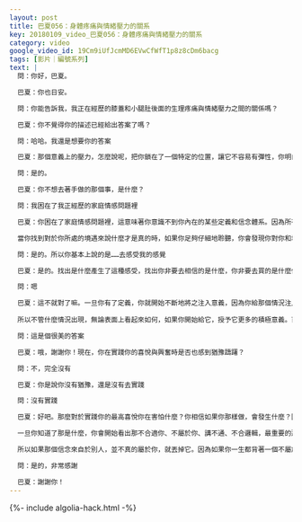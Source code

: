 ```yaml
---
layout: post
title: 巴夏056：身體疼痛與情緒壓力的關系
key: 20180109_video_巴夏056：身體疼痛與情緒壓力的關系
category: video
google_video_id: 19Cm9iUfJcmMD6EVwCfWfT1p8z8cDm6bacg
tags: [影片｜編號系列]
text: |
  問：你好，巴夏。

  巴夏：你也日安。

  問：你能告訴我，我正在經歷的膝蓋和小腿肚後面的生理疼痛與情緒壓力之間的關係嗎？

  巴夏：你不覺得你的描述已經給出答案了嗎？

  問：哈哈。我還是想要你的答案

  巴夏：那個意義上的壓力，怎麼說呢，把你鎖在了一個特定的位置，讓它不容易有彈性，你明白嗎？

  問：是的。

  巴夏：你不想去著手做的那個事，是什麼？

  問：我困在了我正經歷的家庭情感問題裡

  巴夏：你困在了家庭情感問題裡，這意味著你意識不到你內在的某些定義和信念體系。因為所有情緒都來自於信念和定義，你不會對什麼事物有任何感觸，除非你首先相信它是真的。所以，如果你想要解困，就應該去發現是什麼信念和定義在創立那種你正在體驗的情緒。最主要、最直截了當的方式是，每當你感覺到那種情緒的時候，首先擁有這種情緒。因為你無法改變你不擁有的東西，然後，承認它是在給你一個信號，它在告訴你你正在經歷你們所謂的「負面情緒」，就只是因為你在用負面的信念體系過濾著你的能量。因為，當你的能量流經特定的信念體系時，情緒就這樣產生了。所以，當你有某種情緒體驗時，你唯一要做的就是問自己：我非要把我與境遇的關係的哪一部分信以為真嗎？

  當你找到對於你所處的境遇來說什麼才是真的時，如果你足夠仔細地聆聽，你會發現你對你和境遇之間的關係有著怎樣的信念。當你找出那個定義、意識到那個定義時，如果那個定義與你的真實自我不協同一致，它會突然顯得不合邏輯並且講不通，然後你就可以放掉它。因為任何與你的真實自我不協同一致的事物都會顯得不合邏輯和講不通的。所以，你必須把不合適的信念從無意識中帶到顯意識上來。因為一旦你認出了那個信念，你就能放掉它。但如果你不把它提到顯意識認知上來的話，則會一直引起情緒反覆發作。這樣說清楚了嘛？

  問：是的。所以你基本上說的是……去感受我的感覺

  巴夏：是的。找出是什麼產生了這種感受，找出你非要去相信的是什麼，你非要去買的是什麼信念和定義的帳來感覺到你正擁有的感觸。因為如果你沒有一個定義的話，你也不會有任何感受。如果我對你說一個你沒有定義的詞語，你不知道如何對之感觸，不是

  問：嗯

  巴夏：這不就對了嘛。一旦你有了定義，你就開始不斷地將之注入意義，因為你給那個情況注入的定義結構。但一切境遇根本上是中性的，它們不帶天生實有的意義，它們毫無意義，人生從根本上講是沒有意義的。我這麼說不是消極的。意思是你被設計來給人生注入意義，你決定著事物的意義。它們不會自動地意味著任何事。它們只是中性的，只是些小道具。
  　　
  所以不管什麼情況出現，無論表面上看起來如何，如果你開始給它，授予它更多的積極意義。首先，允許它是中性的，退一步，冷靜一下，然後說：「等一下，我不需要做出反應，這是中性的」，然後無論什麼原因授予它一個積極的意義，那麼你就只會從中得到積極的結果，無論那個情況下別人可能對你有什麼企圖。你明白嗎？

  問：這是個很美的答案

  巴夏：哦，謝謝你！現在，你在實踐你的喜悅與興奮時是否也感到猶豫躊躇？

  問：不，完全沒有

  巴夏：你是說你沒有猶豫，還是沒有去實踐

  問：沒有實踐

  巴夏：好吧。那麼對於實踐你的最高喜悅你在害怕什麼？你相信如果你那樣做，會發生什麼？因為你看，這是另外一種探索你的信念的方法。如果你有恐懼，那麼就探索它，擴大它，放大它，把它提到明處，然後說「好吧，如果我真的這樣做了，我害怕的最壞的情況是什麼？然後放飛你的想像，變得害怕，放大它以至於你能夠找出那是什麼信念，什麼定義。

  一旦你知道了那是什麼，你會開始看出那不合適你、不屬於你、講不通、不合邏輯，最重要的那不屬於你。它也許來自父母，也許來自社會，也許來自同伴，但你不是必須要買它的帳，因為你要體驗到任何事的唯一途徑就是你自己同意體驗它

  所以如果那個信念來自於別人，並不真的屬於你，就丟掉它。因為如果你一生都背著一個不屬於你的東西，這叫做偷竊。你在偷竊別人的信念。它們不屬於你。所以丟棄它們，交還它們，「哦，這些不屬於我，回到信念替換去，我想交還這些，它們不屬於我，並且它們很沉重，我受夠了，我不想在我的人生裡拖拽它們，而且它們讓我關節疼。就沒問題了。你跟上了嗎

  問：是的，非常感謝

  巴夏：謝謝你！
---
```


{%- include algolia-hack.html -%}
